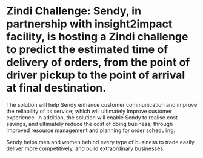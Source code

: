 # Zindi Challenge: Sendy, in partnership with insight2impact facility, is hosting a Zindi challenge to predict the estimated time of delivery of orders, from the point of driver pickup to the point of arrival at final destination.

The solution will help Sendy enhance customer communication and improve the reliability of its service; which will ultimately improve customer experience. In addition, the solution will enable Sendy to realise cost savings, and ultimately reduce the cost of doing business, through improved resource management and planning for order scheduling.

Sendy helps men and women behind every type of business to trade easily, deliver more competitively, and build extraordinary businesses.
